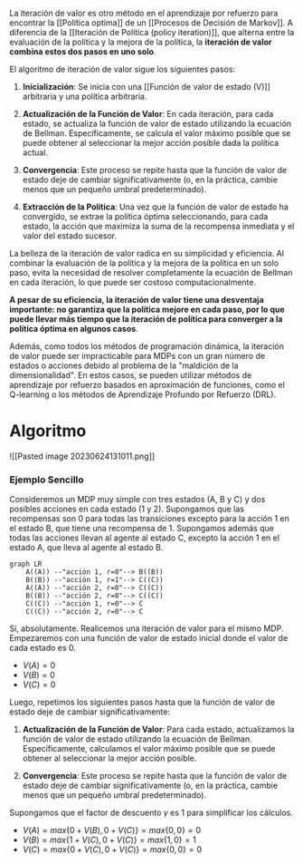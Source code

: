 
La iteración de valor es otro método en el aprendizaje por refuerzo para encontrar la [[Política optima]] de un [[Procesos de Decisión de Markov]]. A diferencia de la [[Iteración de Política (policy iteration)]], que alterna entre la evaluación de la política y la mejora de la política, la **iteración de valor combina estos dos pasos en uno solo**.

El algoritmo de iteración de valor sigue los siguientes pasos:

1. **Inicialización**: Se inicia con una [[Función de valor de estado (V)]] arbitraria y una política arbitraria.

2. **Actualización de la Función de Valor**: En cada iteración, para cada estado, se actualiza la función de valor de estado utilizando la ecuación de Bellman. Específicamente, se calcula el valor máximo posible que se puede obtener al seleccionar la mejor acción posible dada la política actual.

3. **Convergencia**: Este proceso se repite hasta que la función de valor de estado deje de cambiar significativamente (o, en la práctica, cambie menos que un pequeño umbral predeterminado). 

4. **Extracción de la Política**: Una vez que la función de valor de estado ha convergido, se extrae la política óptima seleccionando, para cada estado, la acción que maximiza la suma de la recompensa inmediata y el valor del estado sucesor.

La belleza de la iteración de valor radica en su simplicidad y eficiencia. Al combinar la evaluación de la política y la mejora de la política en un solo paso, evita la necesidad de resolver completamente la ecuación de Bellman en cada iteración, lo que puede ser costoso computacionalmente.

**A pesar de su eficiencia, la iteración de valor tiene una desventaja importante: no garantiza que la política mejore en cada paso, por lo que puede llevar más tiempo que la iteración de política para converger a la política óptima en algunos casos**.

Además, como todos los métodos de programación dinámica, la iteración de valor puede ser impracticable para MDPs con un gran número de estados o acciones debido al problema de la "maldición de la dimensionalidad". En estos casos, se pueden utilizar métodos de aprendizaje por refuerzo basados en aproximación de funciones, como el Q-learning o los métodos de Aprendizaje Profundo por Refuerzo (DRL).

# Algoritmo 

![[Pasted image 20230624131011.png]]


### Ejemplo Sencillo

Consideremos un MDP muy simple con tres estados (A, B y C) y dos posibles acciones en cada estado (1 y 2). Supongamos que las recompensas son 0 para todas las transiciones excepto para la acción 1 en el estado B, que tiene una recompensa de 1. Supongamos además que todas las acciones llevan al agente al estado C, excepto la acción 1 en el estado A, que lleva al agente al estado B.

```mermaid
graph LR
    A((A)) --"acción 1, r=0"--> B((B))
    B((B)) --"acción 1, r=1"--> C((C))
    A((A)) --"acción 2, r=0"--> C((C))
    B((B)) --"acción 2, r=0"--> C((C))
    C((C)) --"acción 1, r=0"--> C
    C((C)) --"acción 2, r=0"--> C

```

Sí, absolutamente. Realicemos una iteración de valor para el mismo MDP. Empezaremos con una función de valor de estado inicial donde el valor de cada estado es 0.

- $V(A) = 0$
- $V(B) = 0$
- $V(C) = 0$

Luego, repetimos los siguientes pasos hasta que la función de valor de estado deje de cambiar significativamente:

1. **Actualización de la Función de Valor**: Para cada estado, actualizamos la función de valor de estado utilizando la ecuación de Bellman. Específicamente, calculamos el valor máximo posible que se puede obtener al seleccionar la mejor acción posible.

2. **Convergencia**: Este proceso se repite hasta que la función de valor de estado deje de cambiar significativamente (o, en la práctica, cambie menos que un pequeño umbral predeterminado).

Supongamos que el factor de descuento $\gamma$ es 1 para simplificar los cálculos.

- $V(A) = max\{0 + V(B), 0 + V(C)\} = max\{0, 0\} = 0$
- $V(B) = max\{1 + V(C), 0 + V(C)\} = max\{1, 0\} = 1$
- $V(C) = max\{0 + V(C), 0 + V(C)\} = max\{0, 0\} = 0$
